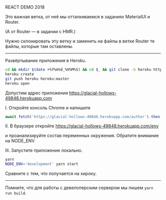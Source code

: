 REACT DEMO 2018

Это важная ветка, от неё мы отталкиваемся в заданиях MaterialUI и Router.

(А от Router — в задании с HMR.)

Нужно склонировать эту ветку и заменить на файлы в ветке Router те файлы, которые там оставлены.

---

Развёртывание приложения в Heroku.

```bash
cd && mkdir $(date +%Y%m%d_%H%M%S) && cd $_ && git clone -b heroku https://github.com/GossJS/reactDemo2018.git .  
heroku create
git push heroku heroku:master
heroku open
```

Допустим адрес приложения https://glacial-hollows-49848.herokuapp.com

I. Откройте консоль Chrome и напишите

```JavaScript
await fetch('https://glacial-hollows-49848.herokuapp.com/author').then(x=>x.text());
```

II. В браузере откройте https://glacial-hollows-49848.herokuapp.com/env

и проанализируйте состав переменных окружения. Обратите внимание на NODE_ENV

III. Запустите приложение локально.

```bash
yarn
NODE_ENV='development' yarn start
```

Сравните с тем, что получается на хироку.

---

Помните, что для работы с девелоперским сервером мы пишем `yarn run build`.


<script src="./dist/main.js"></script>
